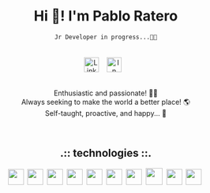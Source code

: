 <div align="center">

  <h1>Hi 👋! I'm Pablo Ratero</h1>
  <code>Jr Developer in progress...🧑‍💻</code>
  <br/>
  <br/>
  <br/>
  <div>
    <a href="https://www.linkedin.com/in/pabloratetro/"><img src="https://www.svgrepo.com/show/57068/linkedin.svg" alt="LinkedIn Profile" height="30px"></a>&nbsp;&nbsp;&nbsp;
    <a href="https://www.linkedin.com/in/pabloratetro/"><img src="https://www.svgrepo.com/show/295345/internet.svg" alt="In progress..." height="30px"></a>&nbsp;&nbsp;&nbsp;
  </div>
</div>
<br/>
<p align="center">
  Enthusiastic and passionate! 🧑‍💻<br/>
  Always seeking to make the world a better place! 🌎<br/>
  Self-taught, proactive, and happy... 🌱
</p>
<br/>
<h2 align="center">.:: technologies ::.</h2>
<div align="center">
    <img src="https://www.svgrepo.com/show/373669/html.svg"  height="32px"/>&nbsp;
    <img src="https://www.svgrepo.com/show/373535/css.svg"  height="32px"/>&nbsp;
    <img src="https://www.svgrepo.com/show/353925/javascript.svg"  height="32px"/>&nbsp;
    <img src="https://www.svgrepo.com/show/354478/typescript-icon.svg"  height="32px"/>&nbsp;
    <img src="https://www.svgrepo.com/show/354119/nodejs-icon.svg"  height="32px"/>&nbsp;
    <img src="https://www.svgrepo.com/show/353478/bash-icon.svg"  height="32px"/>&nbsp;
    <img src="https://www.svgrepo.com/show/355133/mysql.svg"  height="32px"/>&nbsp;
    <img src="https://www.svgrepo.com/show/448221/docker.svg"  height="34px"/>&nbsp;
    <img src="https://www.svgrepo.com/show/354004/linux-tux.svg"  height="32px"/>&nbsp;
    <img src="https://www.svgrepo.com/show/374171/vscode.svg"  height="32px"/>&nbsp;
</div>

